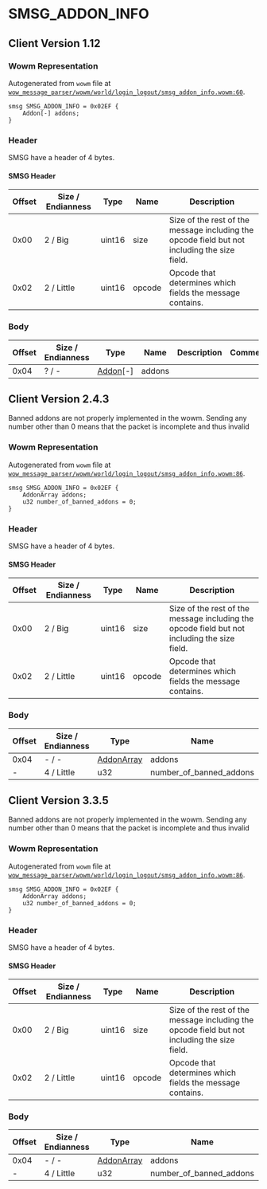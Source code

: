 # SMSG_ADDON_INFO

## Client Version 1.12

### Wowm Representation

Autogenerated from `wowm` file at [`wow_message_parser/wowm/world/login_logout/smsg_addon_info.wowm:60`](https://github.com/gtker/wow_messages/tree/main/wow_message_parser/wowm/world/login_logout/smsg_addon_info.wowm#L60).
```rust,ignore
smsg SMSG_ADDON_INFO = 0x02EF {
    Addon[-] addons;
}
```
### Header

SMSG have a header of 4 bytes.

#### SMSG Header

| Offset | Size / Endianness | Type   | Name   | Description |
| ------ | ----------------- | ------ | ------ | ----------- |
| 0x00   | 2 / Big           | uint16 | size   | Size of the rest of the message including the opcode field but not including the size field.|
| 0x02   | 2 / Little        | uint16 | opcode | Opcode that determines which fields the message contains.|

### Body

| Offset | Size / Endianness | Type | Name | Description | Comment |
| ------ | ----------------- | ---- | ---- | ----------- | ------- |
| 0x04 | ? / - | [Addon](addon.md)[-] | addons |  |  |

## Client Version 2.4.3

Banned addons are not properly implemented in the wowm. Sending any number other than 0 means that the packet is incomplete and thus invalid

### Wowm Representation

Autogenerated from `wowm` file at [`wow_message_parser/wowm/world/login_logout/smsg_addon_info.wowm:86`](https://github.com/gtker/wow_messages/tree/main/wow_message_parser/wowm/world/login_logout/smsg_addon_info.wowm#L86).
```rust,ignore
smsg SMSG_ADDON_INFO = 0x02EF {
    AddonArray addons;
    u32 number_of_banned_addons = 0;
}
```
### Header

SMSG have a header of 4 bytes.

#### SMSG Header

| Offset | Size / Endianness | Type   | Name   | Description |
| ------ | ----------------- | ------ | ------ | ----------- |
| 0x00   | 2 / Big           | uint16 | size   | Size of the rest of the message including the opcode field but not including the size field.|
| 0x02   | 2 / Little        | uint16 | opcode | Opcode that determines which fields the message contains.|

### Body

| Offset | Size / Endianness | Type | Name | Description | Comment |
| ------ | ----------------- | ---- | ---- | ----------- | ------- |
| 0x04 | - / - | [AddonArray](../spec/addon-array.md) | addons |  |  |
| - | 4 / Little | u32 | number_of_banned_addons |  |  |

## Client Version 3.3.5

Banned addons are not properly implemented in the wowm. Sending any number other than 0 means that the packet is incomplete and thus invalid

### Wowm Representation

Autogenerated from `wowm` file at [`wow_message_parser/wowm/world/login_logout/smsg_addon_info.wowm:86`](https://github.com/gtker/wow_messages/tree/main/wow_message_parser/wowm/world/login_logout/smsg_addon_info.wowm#L86).
```rust,ignore
smsg SMSG_ADDON_INFO = 0x02EF {
    AddonArray addons;
    u32 number_of_banned_addons = 0;
}
```
### Header

SMSG have a header of 4 bytes.

#### SMSG Header

| Offset | Size / Endianness | Type   | Name   | Description |
| ------ | ----------------- | ------ | ------ | ----------- |
| 0x00   | 2 / Big           | uint16 | size   | Size of the rest of the message including the opcode field but not including the size field.|
| 0x02   | 2 / Little        | uint16 | opcode | Opcode that determines which fields the message contains.|

### Body

| Offset | Size / Endianness | Type | Name | Description | Comment |
| ------ | ----------------- | ---- | ---- | ----------- | ------- |
| 0x04 | - / - | [AddonArray](../spec/addon-array.md) | addons |  |  |
| - | 4 / Little | u32 | number_of_banned_addons |  |  |

